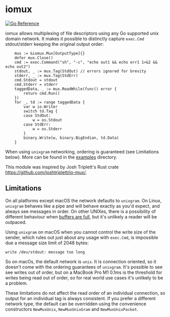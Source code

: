 # iomux

[![Go Reference](https://pkg.go.dev/badge/github.com/Netflix/go-iomux.svg)](https://pkg.go.dev/github.com/Netflix/go-iomux)

iomux allows multiplexing of file descriptors using any Go supported unix domain network. It makes it possible to distinctly capture `exec.Cmd` stdout/stderr keeping the original output order:

```
	mux := &iomux.Mux[OutputType]{}
	defer mux.Close()
	cmd := exec.Command("sh", "-c", "echo out1 && echo err1 1>&2 && echo out2")
	stdout, _ := mux.Tag(StdOut) // errors ignored for brevity
	stderr, _ := mux.Tag(StdErr)
	cmd.Stdout = stdout
	cmd.Stderr = stderr
	taggedData, _ := mux.ReadWhile(func() error {
		return cmd.Run()
	})
	for _, td := range taggedData {
		var w io.Writer
		switch td.Tag {
		case StdOut:
			w = os.Stdout
		case StdErr:
			w = os.Stderr
		}
		binary.Write(w, binary.BigEndian, td.Data)
	}
```

When using `unixgram` networking, ordering is guaranteed (see Limitations below). More can be found in the [examples](examples) directory.

This module was inspired by Josh Triplett's Rust crate https://github.com/joshtriplett/io-mux/.

## Limitations

On all platforms except macOS the network defaults to `unixgram`. On Linux, `unixgram` behaves like a pipe and will behave exactly as you'd expect, and always see messages in order. On other UNIXes, there is a possibility of different behaviour when [buffers are full](https://docs.rs/io-mux/latest/io_mux/#portability), but it's unlikely a reader will be outpaced.

Using `unixgram` on macOS when you cannot control the write size of the sender, which rules out just about any usage with `exec.Cmd`, is impossible due a message size limit of 2048 bytes:
```
write /dev/stdout: message too long
```

So on macOs, the default network is `unix`. It is connection oriented, so it doesn't come with the ordering guarantees of `unixgram`. It's possible to see see writes out of order, but on a MacBook Pro M1 0.1ms is the threshold for writes being read out of order, so for real world use cases it's unlikely to be a problem.

These limitations do not affect the read order of an individual connection, so output for an individual tag is always consistent. If you prefer a different network type, the default can be overridden using the convenience constructors `NewMuxUnix`, `NewMuxUnixGram` and `NewMuxUnixPacket`.
